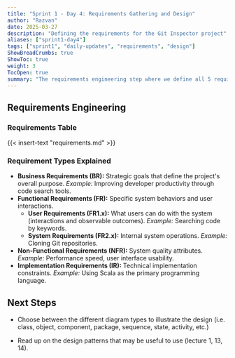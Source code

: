```yaml
---
title: "Sprint 1 - Day 4: Requirements Gathering and Design"
author: "Razvan"
date: 2025-03-27
description: "Defining the requirements for the Git Inspector project"
aliases: ["sprint1-day4"]
tags: ["sprint1", "daily-updates", "requirements", "design"]
ShowBreadCrumbs: true
ShowToc: true
weight: 3
TocOpen: true
summary: "The requirements engineering step where we define all 5 requirement types: Business, Functional (user and system), Non-Functional, Implementation."
---
```


## Requirements Engineering

### Requirements Table

{{< insert-text "requirements.md" >}}


### Requirement Types Explained

- **Business Requirements (BR):** Strategic goals that define the project's overall purpose. _Example:_ Improving developer productivity through code search tools.
- **Functional Requirements (FR):** Specific system behaviors and user interactions.
  - **User Requirements (FR1.x):** What users can do with the system (interactions and observable outcomes). _Example:_ Searching code by keywords.
  - **System Requirements (FR2.x):** Internal system operations. _Example:_ Cloning Git repositories.
- **Non-Functional Requirements (NFR):** System quality attributes. _Example:_ Performance speed, user interface usability.
- **Implementation Requirements (IR):** Technical implementation constraints. _Example:_ Using Scala as the primary programming language.

## Next Steps

- Choose between the different diagram types to illustrate the design (i.e. class, object, component, package, sequence, state, activity, etc.)

- Read up on the design patterns that may be useful to use (lecture 1, 13, 14).
